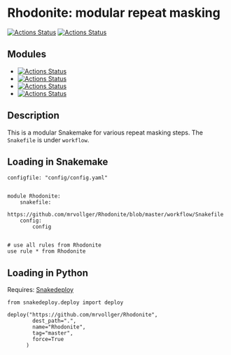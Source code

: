 # Rhodonite: modular repeat masking

[![Actions Status](https://github.com/mrvollger/Rhodonite/workflows/Linting/badge.svg)](https://github.com/mrvollger/Rhodonite/actions)
[![Actions Status](https://github.com/mrvollger/Rhodonite/workflows/black/badge.svg)](https://github.com/mrvollger/Rhodonite/actions)

## Modules

- [![Actions Status](https://github.com/mrvollger/Rhodonite/workflows/RepeatMasker/badge.svg)](https://github.com/mrvollger/Rhodonite/actions)
- [![Actions Status](https://github.com/mrvollger/Rhodonite/workflows/trf/badge.svg)](https://github.com/mrvollger/Rhodonite/actions)
- [![Actions Status](https://github.com/mrvollger/Rhodonite/workflows/windowmasker/badge.svg)](https://github.com/mrvollger/Rhodonite/actions)
- [![Actions Status](https://github.com/mrvollger/Rhodonite/workflows/DupMasker/badge.svg)](https://github.com/mrvollger/Rhodonite/actions)

## Description

This is a modular Snakemake for various repeat masking steps. The `Snakefile` is under `workflow`.

## Loading in **Snakemake**

```
configfile: "config/config.yaml"


module Rhodonite:
    snakefile:
		https://github.com/mrvollger/Rhodonite/blob/master/workflow/Snakefile
    config:
        config


# use all rules from Rhodonite
use rule * from Rhodonite
```

## Loading in **Python**

Requires: [Snakedeploy](https://snakedeploy.readthedocs.io/en/latest/index.html)

```
from snakedeploy.deploy import deploy

deploy("https://github.com/mrvollger/Rhodonite",
		dest_path=".",
		name="Rhodonite",
		tag="master",
		force=True
	  )
```
